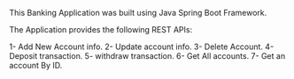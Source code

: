 This Banking Application was built using Java Spring Boot Framework.

The Application provides the following   REST APIs: 

1- Add New Account info. 
2- Update account info.
3- Delete Account.
4- Deposit transaction. 
5- withdraw transaction.
6- Get All accounts. 
7- Get an account By ID.
